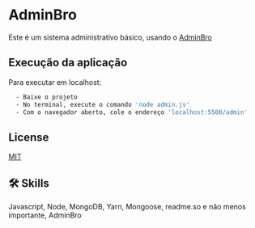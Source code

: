 
# AdminBro

Este é um sistema administrativo básico, usando o [AdminBro](https://adminbro.com/)


## Execução da aplicação

Para executar em localhost:

```bash
  - Baixe o projeto
  - No terminal, execute o comando 'node admin.js'
  - Com o navegador aberto, cole o endereço 'localhost:5500/admin'
```
    
## License

[MIT](https://choosealicense.com/licenses/mit/)


## 🛠 Skills
Javascript, Node, MongoDB, Yarn, Mongoose, readme.so e  não menos importante, AdminBro

